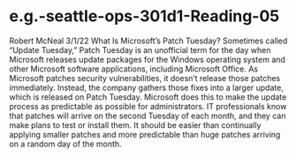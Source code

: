 # e.g.-seattle-ops-301d1-Reading-05
Robert McNeal 3/1/22 What Is Microsoft’s Patch Tuesday? Sometimes called “Update Tuesday,” Patch Tuesday is an unofficial term for the day when Microsoft releases update packages for the Windows operating system and other Microsoft software applications, including Microsoft Office.  As Microsoft patches security vulnerabilities, it doesn’t release those patches immediately. Instead, the company gathers those fixes into a larger update, which is released on Patch Tuesday.  Microsoft does this to make the update process as predictable as possible for administrators. IT professionals know that patches will arrive on the second Tuesday of each month, and they can make plans to test or install them. It should be easier than continually applying smaller patches and more predictable than huge patches arriving on a random day of the month.
